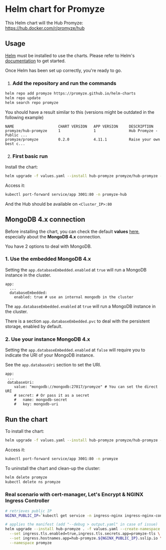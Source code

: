 # Helm chart for Promyze

This Helm chart will the Hub Promyze: https://hub.docker.com/r/promyze/hub
## Usage

[Helm](https://helm.sh) must be installed to use the charts. Please refer to Helm's [documentation](https://helm.sh/docs) to get started.

Once Helm has been set up correctly, you're ready to go.

1. ### Add the repository and run the commands

```bash
helm repo add promyze https://promyze.github.io/helm-charts
helm repo update
helm search repo promyze
```

You should have a result similar to this (versions might be outdated in the following example)
``` 
NAME                    CHART VERSION   APP VERSION     DESCRIPTION                                       
promyze/hub-promyze     1               1               Hub Promyze - Public ...
promyze/promyze         0.2.0           4.11.1          Raise your own best c...  
```

2. ### First basic run


Install the chart:

```bash
helm upgrade -f values.yaml --install hub-promyze promyze/hub-promyze --create-namespace --namespace promyze
```

Access it:

```bash
kubectl port-forward service/app 3001:80 -n promyze-hub
``` 

And the Hub should be available on ```<Cluster_IP>:80```


## MongoDB 4.x connection

Before installing the chart, you can check the default **values** [here](https://github.com/promyze/helm-charts/blob/main/charts/hub/values.yaml), especially about the **MongoDB 4.x** connection.


You have 2 options to deal with MongoDB.

### 1. Use the embedded MongoDB 4.x

Setting the `app.databaseEmbedded.enabled` at `true` will run a MongoDB instance in the cluster.

```
app:
  ...
  databaseEmbedded:
    enabled: true # use an internal mongodb in the cluster
```

The `app.databaseEmbedded.enabled` at `true` will run a MongoDB instance in the cluster.

There is a section `app.databaseEmbedded.pvc` to deal with the persistent storage, enabled by default.

### 2. Use your instance MongoDB 4.x

Setting the `app.databaseEmbedded.enabled` at `false` will require you to indicate the URI of your MongoDB instance.

See the `app.databaseUri` section to set the URI.

```
app:
 ...
 databaseUri:
    value: "mongodb://mongodb:27017/promyze" # You can set the direct URI
    # secret: # Or pass it as a secret
    #   name: mongodb-secret
    #   key: mongodb-uri
```

## Run the chart

To install the chart:

```bash
helm upgrade -f values.yaml --install hub-promyze promyze/hub-promyze --create-namespace --namespace promyze
```

Access it:

```bash
kubectl port-forward service/app 3001:80 -n promyze
``` 

To uninstall the chart and clean-up the cluster:

```bash
helm delete promyze
kubectl delete ns promyze
```

### Real scenario with cert-manager, Let's Encrypt & NGINX Ingress Controller

```bash
# retrieves public IP
NGINX_PUBLIC_IP=`kubectl get service -n ingress-nginx ingress-nginx-controller --output jsonpath='{.status.loadBalancer.ingress[0].ip}'`

# applies the manifest (add "--debug > output.yaml" in case of issue)
helm upgrade --install hub-promyze . -f values.yaml --create-namespace \
  --set ingress.tls.enabled=true,ingress.tls.secrets.app=promyze-tls \
  --set ingress.hostnames.app=hub-promyze.${NGINX_PUBLIC_IP}.sslip.io \
  --namespace promyze
```